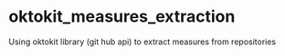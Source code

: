 oktokit_measures_extraction
===========================

Using oktokit library (git hub api) to extract measures from repositories
